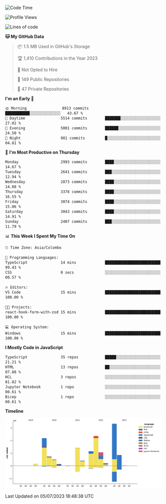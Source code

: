 
<!--START_SECTION:waka-->
![Code Time](http://img.shields.io/badge/Code%20Time-1%2C146%20hrs%2021%20mins-blue)

![Profile Views](http://img.shields.io/badge/Profile%20Views-0-blue)

![Lines of code](https://img.shields.io/badge/From%20Hello%20World%20I%27ve%20Written-14.4%20million%20lines%20of%20code-blue)

**🐱 My GitHub Data** 

> 📦 1.5 MB Used in GitHub's Storage 
 > 
> 🏆 1,410 Contributions in the Year 2023
 > 
> 🚫 Not Opted to Hire
 > 
> 📜 149 Public Repositories 
 > 
> 🔑 47 Private Repositories 
 > 
**I'm an Early 🐤** 

```text
🌞 Morning                8913 commits        ███████████░░░░░░░░░░░░░░   43.67 % 
🌆 Daytime                5514 commits        ███████░░░░░░░░░░░░░░░░░░   27.02 % 
🌃 Evening                5001 commits        ██████░░░░░░░░░░░░░░░░░░░   24.50 % 
🌙 Night                  981 commits         █░░░░░░░░░░░░░░░░░░░░░░░░   04.81 % 
```
📅 **I'm Most Productive on Thursday** 

```text
Monday                   2993 commits        ████░░░░░░░░░░░░░░░░░░░░░   14.67 % 
Tuesday                  2641 commits        ███░░░░░░░░░░░░░░░░░░░░░░   12.94 % 
Wednesday                2873 commits        ████░░░░░░░░░░░░░░░░░░░░░   14.08 % 
Thursday                 3378 commits        ████░░░░░░░░░░░░░░░░░░░░░   16.55 % 
Friday                   3074 commits        ████░░░░░░░░░░░░░░░░░░░░░   15.06 % 
Saturday                 3043 commits        ████░░░░░░░░░░░░░░░░░░░░░   14.91 % 
Sunday                   2407 commits        ███░░░░░░░░░░░░░░░░░░░░░░   11.79 % 
```


📊 **This Week I Spent My Time On** 

```text
🕑︎ Time Zone: Asia/Colombo

💬 Programming Languages: 
TypeScript               14 mins             █████████████████████████   99.43 % 
CSS                      0 secs              ░░░░░░░░░░░░░░░░░░░░░░░░░   00.57 % 

🔥 Editors: 
VS Code                  15 mins             █████████████████████████   100.00 % 

🐱‍💻 Projects: 
react-hook-form-with-zod 15 mins             █████████████████████████   100.00 % 

💻 Operating System: 
Windows                  15 mins             █████████████████████████   100.00 % 
```

**I Mostly Code in JavaScript** 

```text
TypeScript               35 repos            █████░░░░░░░░░░░░░░░░░░░░   21.21 % 
HTML                     13 repos            ██░░░░░░░░░░░░░░░░░░░░░░░   07.88 % 
HCL                      3 repos             ░░░░░░░░░░░░░░░░░░░░░░░░░   01.82 % 
Jupyter Notebook         1 repo              ░░░░░░░░░░░░░░░░░░░░░░░░░   00.61 % 
Bicep                    1 repo              ░░░░░░░░░░░░░░░░░░░░░░░░░   00.61 % 
```



**Timeline**

![Lines of Code chart](https://raw.githubusercontent.com/ccweerasinghe1994/ccweerasinghe1994/master/assets/bar_graph.png)


 Last Updated on 05/07/2023 18:48:38 UTC
<!--END_SECTION:waka-->
